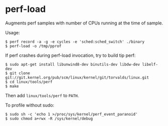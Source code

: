 # perf-load

Augments perf samples with number of CPUs running at the time of sample.

Usage:
```
$ perf record -a -g -e cycles -e 'sched:sched_switch' ./binary
$ perf-load -o /tmp/pprof
```

If perf crashes during perf-load invocation, try to build tip perf: 
```
$ sudo apt-get install libunwind8-dev binutils-dev libdw-dev libelf-dev
$ git clone git://git.kernel.org/pub/scm/linux/kernel/git/torvalds/linux.git
$ cd linux/tools/perf
$ make
```
Then add `linux/tools/perf` to `PATH`.

To profile without sudo:

```
$ sudo sh -c 'echo 1 >/proc/sys/kernel/perf_event_paranoid'
$ sudo chmod a+rwx -R /sys/kernel/debug
```
